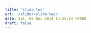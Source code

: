 ```yaml
---
title: 'slide two'
url: '/slider/slide-two/'
date: Sat, 06 Dec 2014 14:56:24 +0000
draft: false
---
```


